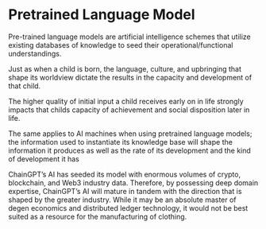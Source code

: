 # Pretrained Language Model

Pre-trained language models are artificial intelligence schemes that utilize existing databases of knowledge to seed their operational/functional understandings.

Just as when a child is born, the language, culture, and upbringing that shape its worldview dictate the results in the capacity and development of that child.&#x20;

The higher quality of initial input a child receives early on in life strongly impacts that childs capacity of achievement and social disposition later in life.&#x20;

The same applies to AI machines when using pretrained language models; the information used to instantiate its knowledge base will shape the information it produces as well as the rate of its development and the kind of development it has

ChainGPT’s AI has seeded its model with enormous volumes of crypto, blockchain, and Web3 industry data. Therefore, by possessing deep domain expertise, ChainGPT’s AI will mature in tandem with the direction that is shaped by the greater industry. While it may be an absolute master of degen economics and distributed ledger technology, it would not be best suited as a resource for the manufacturing of clothing.
